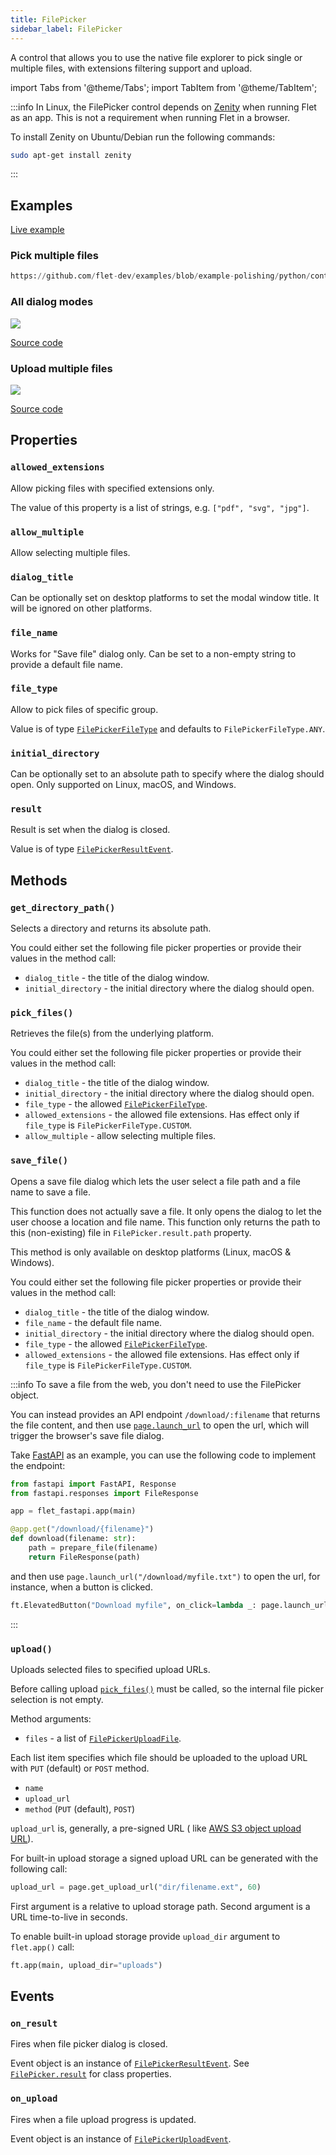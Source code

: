 ```yaml
---
title: FilePicker
sidebar_label: FilePicker
---
```


A control that allows you to use the native file explorer to pick single or multiple files, with extensions filtering support and upload.

import Tabs from '@theme/Tabs';
import TabItem from '@theme/TabItem';

:::info
In Linux, the FilePicker control depends on [Zenity](https://help.gnome.org/users/zenity/stable/)  when running Flet as an app. This is not a requirement when running Flet in a browser.

To install Zenity on Ubuntu/Debian run the following commands:
```bash
sudo apt-get install zenity
```
:::

## Examples

[Live example](https://flet-controls-gallery.fly.dev/utility/filepicker)

### Pick multiple files


```python reference
https://github.com/flet-dev/examples/blob/example-polishing/python/controls/utility/file-picker/file-picker-all-modes.py
```



### All dialog modes

<img src="/img/docs/controls/file-picker/file-picker-all-modes-demo.png" className="screenshot-70" />

[Source code](https://github.com/flet-dev/examples/blob/main/python/controls/file-picker/file-picker-all-modes.py)

### Upload multiple files

<img src="/img/docs/controls/file-picker/file-picker-multiple-uploads.png" className="screenshot-40" />

[Source code](https://github.com/flet-dev/examples/blob/main/python/controls/file-picker/file-picker-upload-progress.py)

## Properties

### `allowed_extensions`

Allow picking files with specified extensions only.

The value of this property is a list of strings, e.g. `["pdf", "svg", "jpg"]`.

### `allow_multiple`

Allow selecting multiple files.

### `dialog_title`

Can be optionally set on desktop platforms to set the modal window title. It will be ignored on other platforms.

### `file_name`

Works for "Save file" dialog only. Can be set to a non-empty string to provide a default file name.

### `file_type`

Allow to pick files of specific group.

Value is of type [`FilePickerFileType`](/docs/reference/types/filepickerfiletype) and defaults
to `FilePickerFileType.ANY`.

### `initial_directory`

Can be optionally set to an absolute path to specify where the dialog should open. Only supported on Linux, macOS, and Windows.

### `result`

Result is set when the dialog is closed.

Value is of type [`FilePickerResultEvent`](/docs/reference/types/filepickerresultevent).

## Methods

### `get_directory_path()`

Selects a directory and returns its absolute path.

You could either set the following file picker properties or provide their values in the method call:

* `dialog_title` - the title of the dialog window.
* `initial_directory` - the initial directory where the dialog should open.

### `pick_files()`

Retrieves the file(s) from the underlying platform.

You could either set the following file picker properties or provide their values in the method call:

* `dialog_title` - the title of the dialog window.
* `initial_directory` - the initial directory where the dialog should open.
* `file_type` - the allowed [`FilePickerFileType`](/docs/reference/types/filepickerfiletype).
* `allowed_extensions` - the allowed file extensions. Has effect only if `file_type` is `FilePickerFileType.CUSTOM`.
* `allow_multiple` - allow selecting multiple files.

### `save_file()`

Opens a save file dialog which lets the user select a file path and a file name to save a file.

This function does not actually save a file. It only opens the dialog to let the user choose a location and file name. This function only returns the path to this (non-existing) file in `FilePicker.result.path` property.

This method is only available on desktop platforms (Linux, macOS & Windows).

You could either set the following file picker properties or provide their values in the method call:

* `dialog_title` - the title of the dialog window.
* `file_name` - the default file name.
* `initial_directory` - the initial directory where the dialog should open.
* `file_type` - the allowed [`FilePickerFileType`](/docs/reference/types/filepickerfiletype).
* `allowed_extensions` - the allowed file extensions. Has effect only if `file_type` is `FilePickerFileType.CUSTOM`.

:::info
To save a file from the web, you don't need to use the FilePicker object.

You can instead provides an API endpoint `/download/:filename` that returns the file content, and then
use [`page.launch_url`](/docs/controls/page#launch_urlurl) to open the url, which will trigger the browser's save file dialog.

Take [FastAPI](/docs/publish/web/dynamic-website#advanced-fastapi-scenarios) as an example, you can use the following code to implement the endpoint:

```python
from fastapi import FastAPI, Response
from fastapi.responses import FileResponse

app = flet_fastapi.app(main)

@app.get("/download/{filename}")
def download(filename: str):
    path = prepare_file(filename)
    return FileResponse(path)
```

and then use `page.launch_url("/download/myfile.txt")` to open the url, for instance, when a button is clicked.

```python
ft.ElevatedButton("Download myfile", on_click=lambda _: page.launch_url("/download/myfile.txt"))
```
:::

### `upload()`

Uploads selected files to specified upload URLs.

Before calling upload [`pick_files()`](#pick_files) must be called, so the internal file picker selection is not empty.

Method arguments:

* `files` - a list of [`FilePickerUploadFile`](/docs/reference/types/filepickeruploadfile).

Each list item specifies which file should be uploaded to the upload URL with `PUT` (default) or `POST` method.

* `name`
* `upload_url`
* `method` (`PUT` (default), `POST`)

`upload_url` is, generally, a pre-signed URL (
like [AWS S3 object upload URL](https://docs.aws.amazon.com/AmazonS3/latest/userguide/PresignedUrlUploadObject.html)).

For built-in upload storage a signed upload URL can be generated with the following call:

```python
upload_url = page.get_upload_url("dir/filename.ext", 60)
```

First argument is a relative to upload storage path.
Second argument is a URL time-to-live in seconds.

To enable built-in upload storage provide `upload_dir` argument to `flet.app()` call:

```python
ft.app(main, upload_dir="uploads")
```

## Events

### `on_result`

Fires when file picker dialog is closed.

Event object is an instance of [`FilePickerResultEvent`](/docs/reference/types/filepickerresultevent).
See [`FilePicker.result`](#result) for class properties.

### `on_upload`

Fires when a file upload progress is updated.

Event object is an instance of [`FilePickerUploadEvent`](/docs/reference/types/filepickeruploadevent).